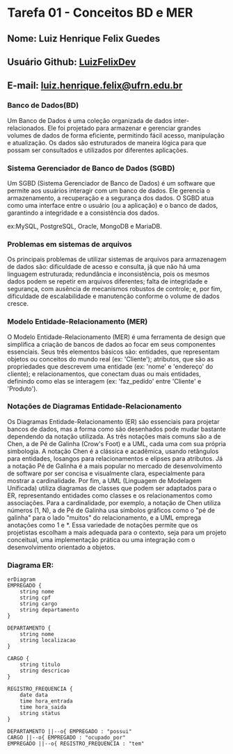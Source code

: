 # Tarefa 01 - Conceitos BD e MER

## Nome: Luiz Henrique Felix Guedes
## Usuário Github: [LuizFelixDev](https://github.com/LuizFelixDev)
## E-mail: luiz.henrique.felix@ufrn.edu.br

### Banco de Dados(BD)
Um Banco de Dados é uma coleção organizada de dados inter-relacionados. Ele foi projetado para armazenar e gerenciar grandes volumes de dados de forma eficiente, permitindo fácil acesso, manipulação e atualização. Os dados são estruturados de maneira lógica para que possam ser consultados e utilizados por diferentes aplicações.

### Sistema Gerenciador de Banco de Dados (SGBD)
Um SGBD (Sistema Gerenciador de Banco de Dados) é um software que permite aos usuários interagir com um banco de dados. Ele gerencia o armazenamento, a recuperação e a segurança dos dados. O SGBD atua como uma interface entre o usuário (ou a aplicação) e o banco de dados, garantindo a integridade e a consistência dos dados.

ex:MySQL, PostgreSQL, Oracle, MongoDB e MariaDB.

### Problemas em sistemas de arquivos
Os principais problemas de utilizar sistemas de arquivos para armazenagem de dados são: dificuldade de acesso e consulta, já que não há uma linguagem estruturada; redundância e inconsistência, pois os mesmos dados podem se repetir em arquivos diferentes; falta de integridade e segurança, com ausência de mecanismos robustos de controle; e, por fim, dificuldade de escalabilidade e manutenção conforme o volume de dados cresce.


### Modelo Entidade-Relacionamento (MER)
O Modelo Entidade-Relacionamento (MER) é uma ferramenta de design que simplifica a criação de bancos de dados ao focar em seus componentes essenciais. Seus três elementos básicos são: entidades, que representam objetos ou conceitos do mundo real (ex: 'Cliente'); atributos, que são as propriedades que descrevem uma entidade (ex: 'nome' e 'endereço' do cliente); e relacionamentos, que conectam duas ou mais entidades, definindo como elas se interagem (ex: 'faz_pedido' entre 'Cliente' e 'Produto').

### Notações de Diagramas Entidade-Relacionamento
Os Diagramas Entidade-Relacionamento (ER) são essenciais para projetar bancos de dados, mas a forma como são desenhados pode mudar bastante dependendo da notação utilizada. As três notações mais comuns são a de Chen, a de Pé de Galinha (Crow's Foot) e a UML, cada uma com sua própria simbologia. A notação Chen é a clássica e acadêmica, usando retângulos para entidades, losangos para relacionamentos e elipses para atributos. Já a notação Pé de Galinha é a mais popular no mercado de desenvolvimento de software por ser concisa e visualmente clara, especialmente para mostrar a cardinalidade. Por fim, a UML (Linguagem de Modelagem Unificada) utiliza diagramas de classes que podem ser adaptados para o ER, representando entidades como classes e os relacionamentos como associações. Para a cardinalidade, por exemplo, a notação de Chen utiliza números (1, N), a de Pé de Galinha usa símbolos gráficos como o "pé de galinha" para o lado "muitos" do relacionamento, e a UML emprega anotações como 1 e *. Essa variedade de notações permite que os projetistas escolham a mais adequada para o contexto, seja para um projeto conceitual, uma implementação prática ou uma integração com o desenvolvimento orientado a objetos.

### Diagrama ER:
    erDiagram
    EMPREGADO {
        string nome
        string cpf
        string cargo
        string departamento
    }

    DEPARTAMENTO {
        string nome
        string localizacao
    }

    CARGO {
        string titulo
        string descricao
    }

    REGISTRO_FREQUENCIA {
        date data
        time hora_entrada
        time hora_saida
        string status
    }

    DEPARTAMENTO ||--o{ EMPREGADO : "possui"
    CARGO ||--o{ EMPREGADO : "ocupado_por"
    EMPREGADO ||--o{ REGISTRO_FREQUENCIA : "tem"
